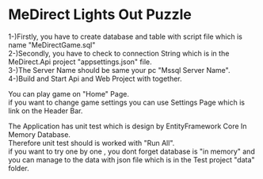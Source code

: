 # MeDirect Lights Out Puzzle

1-)Firstly, you have to create database and table with script file which is name "MeDirectGame.sql"  
2-)Secondly, you have to check to connection String which is in the MeDirect.Api project "appsettings.json" file.  
3-)The Server Name should be same your pc  "Mssql Server Name".  
4-)Build and Start Api and Web Project with together.  


You can play game on "Home" Page.  
if you want to change game settings you can use Settings Page which is link on the Header Bar.  

The Application has unit test which is design by EntityFramework Core In Memory Database.  
Therefore unit test should is worked with "Run All".  
if you want to try one by one , you dont forget database is "in memory" and you can manage to the data with json file which is in the Test project "data" folder.  
